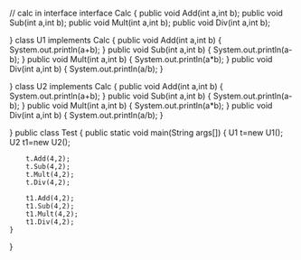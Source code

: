 // calc in interface
interface Calc
{
    public void Add(int a,int b);
    public void Sub(int a,int b);
    public void Mult(int a,int b);
    public void Div(int a,int b);
    
}
 class U1 implements Calc
{
    public void Add(int a,int b)
    {
        System.out.println(a+b);
    }
    public void Sub(int a,int b)
    {
        System.out.println(a-b);
    }
    public void Mult(int a,int b)
    {
        System.out.println(a*b);
    }
    public void Div(int a,int b)
    {
        System.out.println(a/b);
    }
    
}
 class U2 implements Calc
{
    public void Add(int a,int b)
    {
        System.out.println(a+b);
    }
    public void Sub(int a,int b)
    {
        System.out.println(a-b);
    }
    public void Mult(int a,int b)
    {
        System.out.println(a*b);
    }
    public void Div(int a,int b)
    {
        System.out.println(a/b);
    }
    
}
public class Test
{
public static void main(String args[])
    {
        U1 t=new U1();
        U2 t1=new U2();
        
        t.Add(4,2);
        t.Sub(4,2);
        t.Mult(4,2);
        t.Div(4,2);
        
        t1.Add(4,2);
        t1.Sub(4,2);
        t1.Mult(4,2);
        t1.Div(4,2);
    }
}
